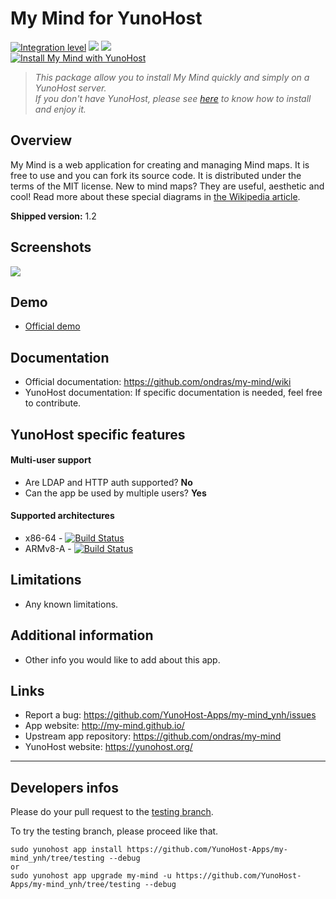 # My Mind for YunoHost

[![Integration level](https://dash.yunohost.org/integration/my-mind.svg)](https://dash.yunohost.org/appci/app/my-mind) ![](https://ci-apps.yunohost.org/ci/badges/my-mind.status.svg) ![](https://ci-apps.yunohost.org/ci/badges/my-mind.maintain.svg)  
[![Install My Mind with YunoHost](https://install-app.yunohost.org/install-with-yunohost.svg)](https://install-app.yunohost.org/?app=my-mind)

> *This package allow you to install My Mind quickly and simply on a YunoHost server.  
If you don't have YunoHost, please see [here](https://yunohost.org/#/install) to know how to install and enjoy it.*

## Overview
My Mind is a web application for creating and managing Mind maps. It is free to use and you can fork its source code. It is distributed under the terms of the MIT license.
New to mind maps? They are useful, aesthetic and cool! Read more about these special diagrams in [the Wikipedia article](http://en.wikipedia.org/wiki/Mind_map).

**Shipped version:** 1.2

## Screenshots

![](https://github.com/ondras/my-mind/blob/master/screenshot.png)

## Demo

* [Official demo](http://my-mind.github.io/?map=examples/features.mymind)

## Documentation

 * Official documentation: https://github.com/ondras/my-mind/wiki
 * YunoHost documentation: If specific documentation is needed, feel free to contribute.

## YunoHost specific features

#### Multi-user support

 * Are LDAP and HTTP auth supported? **No**
* Can the app be used by multiple users? **Yes**

#### Supported architectures

* x86-64 - [![Build Status](https://ci-apps.yunohost.org/ci/logs/my-mind%20%28Community%29.svg)](https://ci-apps.yunohost.org/ci/apps/my-mind/)
* ARMv8-A - [![Build Status](https://ci-apps-arm.yunohost.org/ci/logs/my-mind%20%28Community%29.svg)](https://ci-apps-arm.yunohost.org/ci/apps/my-mind/)

## Limitations

* Any known limitations.

## Additional information

* Other info you would like to add about this app.

## Links

 * Report a bug: https://github.com/YunoHost-Apps/my-mind_ynh/issues
 * App website: http://my-mind.github.io/
 * Upstream app repository: https://github.com/ondras/my-mind
 * YunoHost website: https://yunohost.org/

---

## Developers infos

Please do your pull request to the [testing branch](https://github.com/YunoHost-Apps/my-mind_ynh/tree/testing).

To try the testing branch, please proceed like that.
```
sudo yunohost app install https://github.com/YunoHost-Apps/my-mind_ynh/tree/testing --debug
or
sudo yunohost app upgrade my-mind -u https://github.com/YunoHost-Apps/my-mind_ynh/tree/testing --debug
```
